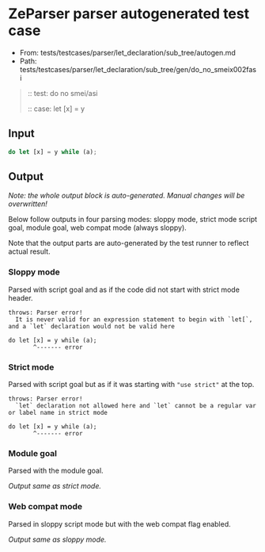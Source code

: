 # ZeParser parser autogenerated test case

- From: tests/testcases/parser/let_declaration/sub_tree/autogen.md
- Path: tests/testcases/parser/let_declaration/sub_tree/gen/do_no_smeix002fasi

> :: test: do no smei/asi
>
> :: case: let [x] = y

## Input


`````js
do let [x] = y while (a);
`````

## Output

_Note: the whole output block is auto-generated. Manual changes will be overwritten!_

Below follow outputs in four parsing modes: sloppy mode, strict mode script goal, module goal, web compat mode (always sloppy).

Note that the output parts are auto-generated by the test runner to reflect actual result.

### Sloppy mode

Parsed with script goal and as if the code did not start with strict mode header.

`````
throws: Parser error!
  It is never valid for an expression statement to begin with `let[`, and a `let` declaration would not be valid here

do let [x] = y while (a);
       ^------- error
`````

### Strict mode

Parsed with script goal but as if it was starting with `"use strict"` at the top.

`````
throws: Parser error!
  `let` declaration not allowed here and `let` cannot be a regular var or label name in strict mode

do let [x] = y while (a);
       ^------- error
`````


### Module goal

Parsed with the module goal.

_Output same as strict mode._

### Web compat mode

Parsed in sloppy script mode but with the web compat flag enabled.

_Output same as sloppy mode._
